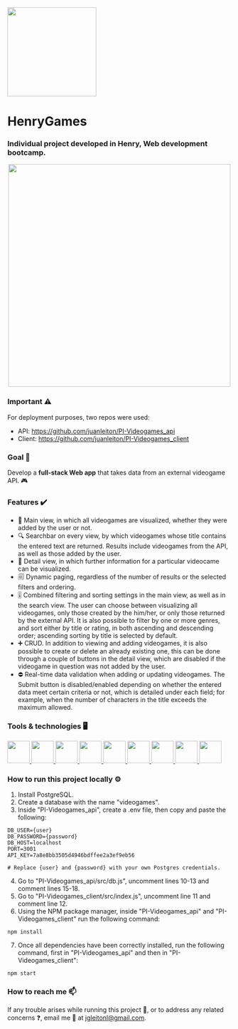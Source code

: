 <div align="left">
  <a href="https://www.soyhenry.com/">
    <img src="https://user-images.githubusercontent.com/108427945/220423842-b40a485f-734b-418e-81f7-6ddfa23acd99.png" width="200" >
  </a>
</div>

# **HenryGames** #
### Individual project developed in Henry, Web development bootcamp. ###
<div align="center">
  <a href="https://pi-videogames-client.vercel.app/">
    <img src="https://user-images.githubusercontent.com/108427945/220424776-f2c06892-dc47-4073-a475-5eb41ff8927c.png" width="500" >
  </a>
</div>

### Important ⚠️ ###
For deployment purposes, two repos were used:
- API: https://github.com/juanleiton/PI-Videogames_api
- Client: https://github.com/juanleiton/PI-Videogames_client

### Goal 🏁 ###
Develop a **full-stack Web app** that takes data from an external videogame API. 🎮

### Features ✔️ ###
- 🚪 Main view, in which all videogames are visualized, whether they were added by the user or not.
- 🔍 Searchbar on every view, by which videogames whose title contains the entered text are returned. Results include videogames from the API, as well as those added by the user.
- 📑 Detail view, in which further information for a particular videocame can be visualized.
- 🗐 Dynamic paging, regardless of the number of results or the selected filters and ordering.
- 🎚️ Combined filtering and sorting settings in the main view, as well as in the search view. The user can choose between visualizing all videogames, only those created by the him/her, or only those returned by the external API. It is also possible to filter by one or more genres, and sort either by title or rating, in both ascending and descending order; ascending sorting by title is selected by default.
- ➕ CRUD. In addition to viewing and adding videogames, it is also possible to create or delete an already existing one, this can be done through a couple of buttons in the detail view, which are disabled if the videogame in question was not added by the user.
- ⛔ Real-time data validation when adding or updating videogames. The Submit button is disabled/enabled depending on whether the entered data meet certain criteria or not, which is detailed under each field; for example, when the number of characters in the title exceeds the maximum allowed.

### Tools & technologies 🖥️ ###
 <a href="https://developer.mozilla.org/en-US/docs/Web/JavaScript">
  <img src="https://user-images.githubusercontent.com/108427945/220447577-2d40e53b-d911-4919-9df8-1a832e7264e1.png" width="50" height="50" >
 </a>
 <a href="https://developer.mozilla.org/en-US/docs/Web/HTML">
  <img src="https://user-images.githubusercontent.com/108427945/220448197-9361ad94-2867-4aca-8bcd-3a4ddb2b499c.png" width="50" height="50" >
 </a>
 <a href="https://developer.mozilla.org/en-US/docs/Web/CSS">
  <img src="https://user-images.githubusercontent.com/108427945/220448406-7bcd41a4-e0c3-4d97-8901-6ec45c3effa5.png" width="50" height="50" >
 </a>
 <a href="https://www.postgresql.org/">
  <img src="https://user-images.githubusercontent.com/108427945/220448808-2ccebd50-595e-4b02-8b59-ac7b4f5e52d4.png" width="50" height="50" >
 </a>
 <a href="https://sequelize.org/">
  <img src="https://user-images.githubusercontent.com/108427945/220449748-8b0cce45-1156-49a7-a6da-83a8d921c83b.png" width="50" height="50" >
 </a>
 <a href="https://nodejs.org/en/">
  <img src="https://user-images.githubusercontent.com/108427945/220450396-5786cd98-e2ce-47e8-b15f-056a251bd01b.png" width="50" height="50" >
 </a>
 <a href="https://expressjs.com/">
  <img src="https://user-images.githubusercontent.com/108427945/220450657-a17aca01-f90d-4843-9137-20bca9668a22.png" width="50" height="50" >
 </a>
 <a href="https://reactjs.org/">
  <img src="https://user-images.githubusercontent.com/108427945/220451016-cfb63adb-0aa4-493a-bef0-e090e301b3b1.png" width="50" height="50" >
 </a>
 <a href="https://redux.js.org/">
  <img src="https://user-images.githubusercontent.com/108427945/220451188-0dd37557-2067-4058-b6bc-eb14377f334c.png" width="50" height="50" >
 </a>

### How to run this project locally ⚙️ ###
1. Install PostgreSQL.
2. Create a database with the name "videogames".
3. Inside "PI-Videogames_api", create a .env file, then copy and paste the following:
```
DB_USER={user}
DB_PASSWORD={password}
DB_HOST=localhost
PORT=3001
API_KEY=7a8e8bb3505d4946bdffee2a3ef9eb56

# Replace {user} and {password} with your own Postgres credentials.
```
4. Go to "PI-Videogames_api/src/db.js", uncomment lines 10-13 and comment lines 15-18.
5. Go to "PI-Videogames_client/src/index.js", uncomment line 11 and comment line 12.
6. Using the NPM package manager, inside "PI-Videogames_api" and "PI-Videogames_client" run the following command:
```
npm install
```
7. Once all dependencies have been correctly installed, run the following command, first in "PI-Videogames_api" and then in "PI-Videogames_client":
```
npm start
```
### How to reach me 📫 ###
If any trouble arises while running this project 🚩, or to address any related concerns ❓, email me 📧 at jgleitonl@gmail.com.
